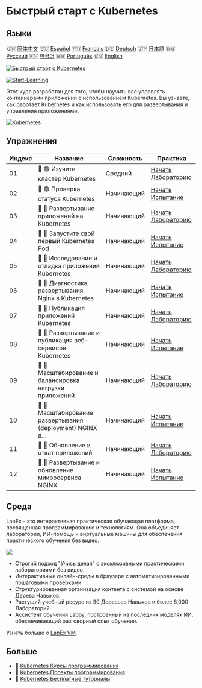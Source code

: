 # Быстрый старт с Kubernetes

## Языки

🇨🇳 [简体中文](README_zh.md) 🇪🇸 [Español](README_es.md) 🇫🇷 [Français](README_fr.md) 🇩🇪 [Deutsch](README_de.md) 🇯🇵 [日本語](README_ja.md) 🇷🇺 [Русский](README_ru.md) 🇰🇷 [한국어](README_ko.md) 🇧🇷 [Português](README_pt.md) 🇺🇸 [English](README.md) 

[![Быстрый старт с Kubernetes](https://cover-creator.labex.io/quick-start-with-kubernetes.png?lang=ru)](https://labex.io/ru/courses/quick-start-with-kubernetes)

[![Start-Learning](https://img.shields.io/badge/Start-Learning-whitesmoke?style=for-the-badge)](https://labex.io/ru/courses/quick-start-with-kubernetes)

Этот курс разработан для того, чтобы научить вас управлять контейнерами приложений с использованием Kubernetes. Вы узнаете, как работает Kubernetes и как использовать его для развертывания и управления приложениями.

![Kubernetes](https://img.shields.io/badge/Kubernetes-whitesmoke?style=for-the-badge&logo=kubernetes)


## Упражнения

|   Индекс | Название                                                    | Сложность   | Практика                                                                                                                                   |
|----------|-------------------------------------------------------------|-------------|--------------------------------------------------------------------------------------------------------------------------------------------|
|       01 | 📖 🟢 Изучите кластер Kubernetes                            | Средний     | <a target='_blank' href='https://labex.io/ru/tutorials/kubernetes-explore-the-kubernetes-cluster-434519'>Начать Лабораторию</a>            |
|       02 | 🎯 🟢 Проверка статуса Kubernetes                           | Начинающий  | <a target='_blank' href='https://labex.io/ru/labs/kubernetes-check-kubernetes-status-434775'>Начать Испытание</a>                          |
|       03 | 📖 🔵 Развертывание приложений на Kubernetes                | Начинающий  | <a target='_blank' href='https://labex.io/ru/tutorials/kubernetes-deploy-applications-on-kubernetes-434644'>Начать Лабораторию</a>         |
|       04 | 🎯 🔵 Запустите свой первый Kubernetes Pod                  | Начинающий  | <a target='_blank' href='https://labex.io/ru/tutorials/kubernetes-launch-your-first-kubernetes-pod-434769'>Начать Испытание</a>            |
|       05 | 📖 🔵 Исследование и отладка приложений Kubernetes          | Начинающий  | <a target='_blank' href='https://labex.io/ru/tutorials/kubernetes-explore-and-debug-kubernetes-applications-434645'>Начать Лабораторию</a> |
|       06 | 🎯 🔵 Диагностика развертывания Nginx в Kubernetes          | Начинающий  | <a target='_blank' href='https://labex.io/ru/labs/kubernetes-troubleshoot-kubernetes-nginx-deployment-434782'>Начать Испытание</a>         |
|       07 | 📖 🔵 Публикация приложений Kubernetes                      | Начинающий  | <a target='_blank' href='https://labex.io/ru/tutorials/kubernetes-expose-kubernetes-applications-434647'>Начать Лабораторию</a>            |
|       08 | 🎯 🔵 Развертывание и публикация веб-сервисов Kubernetes    | Начинающий  | <a target='_blank' href='https://labex.io/ru/labs/kubernetes-deploy-and-expose-kubernetes-web-services-434804'>Начать Испытание</a>        |
|       09 | 📖 🔵 Масштабирование и балансировка нагрузки приложений    | Начинающий  | <a target='_blank' href='https://labex.io/ru/tutorials/kubernetes-scale-and-load-balance-applications-434648'>Начать Лабораторию</a>       |
|       10 | 🎯 🔵 Масштабирование развертывания (deployment) NGINX д... | Начинающий  | <a target='_blank' href='https://labex.io/ru/labs/kubernetes-scale-nginx-deployment-to-six-replicas-434818'>Начать Испытание</a>           |
|       11 | 📖 🔵 Обновление и откат приложений                         | Начинающий  | <a target='_blank' href='https://labex.io/ru/tutorials/kubernetes-update-and-rollback-applications-434649'>Начать Лабораторию</a>          |
|       12 | 🎯 🔵 Развертывание и обновление микросервиса NGINX         | Начинающий  | <a target='_blank' href='https://labex.io/ru/tutorials/kubernetes-deploy-and-update-nginx-microservice-434821'>Начать Испытание</a>        |

## Среда

LabEx - это интерактивная практическая обучающая платформа, посвященная программированию и технологиям. Она объединяет лаборатории, ИИ-помощь и виртуальные машины для обеспечения практического обучения без видео.

![](https://tutorial-screenshot.getvm.io/images/vm-1725247253.png)

- Строгий подход "Учись делая" с эксклюзивными практическими лабораториями без видео.
- Интерактивные онлайн-среды в браузере с автоматизированными пошаговыми проверками.
- Структурированная организация контента с системой на основе Дерева Навыков.
- Растущий учебный ресурс из 30 Деревьев Навыков и более 6,000 Лабораторий.
- Ассистент обучения Labby, построенный на последних моделях ИИ, обеспечивающий разговорный опыт обучения.

Узнать больше о [LabEx VM](https://support.labex.io/using-labex/virtual-machine).

## Больше

- 🔗 [Kubernetes Курсы программирования](https://github.com/labex-labs/awesome-programming-courses)
- 🔗 [Kubernetes Проекты программирования](https://github.com/labex-labs/awesome-programming-projects)
- 🔗 [Kubernetes Бесплатные туториалы](https://github.com/labex-labs/kubernetes-free-tutorials)

